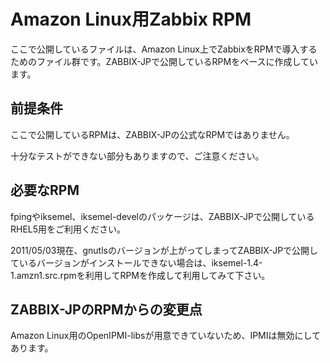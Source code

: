 Amazon Linux用Zabbix RPM
========================

ここで公開しているファイルは、Amazon Linux上でZabbixをRPMで導入するためのファイル群です。ZABBIX-JPで公開しているRPMをベースに作成しています。

前提条件
-------

ここで公開しているRPMは、ZABBIX-JPの公式なRPMではありません。

十分なテストができない部分もありますので、ご注意ください。

必要なRPM
---------

fpingやiksemel、iksemel-develのパッケージは、ZABBIX-JPで公開しているRHEL5用をご利用ください。

2011/05/03現在、gnutlsのバージョンが上がってしまってZABBIX-JPで公開しているバージョンがインストールできない場合は、iksemel-1.4-1.amzn1.src.rpmを利用してRPMを作成して利用してみて下さい。

ZABBIX-JPのRPMからの変更点
--------------------------

Amazon Linux用のOpenIPMI-libsが用意できていないため、IPMIは無効にしてあります。
